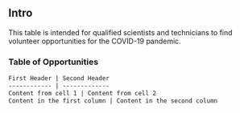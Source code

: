 ## Intro

This table is intended for qualified scientists and technicians to find volunteer opportunities for the COVID-19 pandemic. 

### Table of Opportunities

```markdown
First Header | Second Header
------------ | -------------
Content from cell 1 | Content from cell 2
Content in the first column | Content in the second column
```
